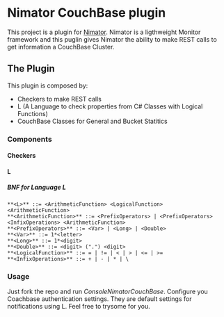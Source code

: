 # Nimator CouchBase plugin

This project is a plugin for [Nimator](https://github.com/omniaretail/nimator). Nimator is a ligthweight Monitor framework and this puglin gives Nimator the ability to make REST calls to get information a CouchBase Cluster.

## The Plugin

This plugin is composed by:

- Checkers to make REST calls
- L (A Language to check properties from C# Classes with Logical Functions)
- CouchBase Classes for General and Bucket Statitics

### Components
#### Checkers
#### L
##### BNF for Language L
```
**<L>** ::= <ArithmeticFunction> <LogicalFunction> <ArithmeticFunction>
**<ArithmeticFunction>** ::= <PrefixOperators> | <PrefixOperators> <InfixOperations> <ArithmeticFunction>
**<PrefixOperators>** ::= <Var> | <Long> | <Double>						
**<Var>** ::= 1*<letter>
**<Long>** ::= 1*<digit>
**<Double>** ::= <digit> (".") <digit>
**<LogicalFunction>** ::= = | != | < | > | <= | >=
**<InfixOperations>** ::= + | - | * | \
```
### Usage
Just fork the repo and run _ConsoleNimatorCouchBase_. Configure you Coachbase authentication settings. They are default settings for notifications using L. Feel free to trysome for you.

